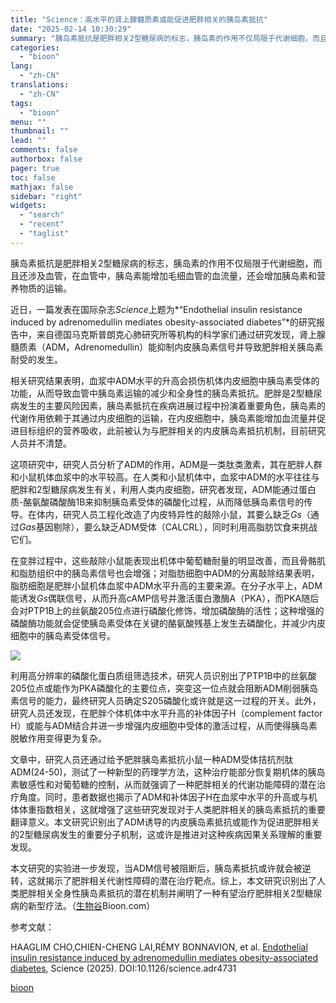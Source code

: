 ```yaml
---
title: "Science：高水平的肾上腺髓质素或能促进肥胖相关的胰岛素抵抗"
date: "2025-02-14 10:30:29"
summary: "胰岛素抵抗是肥胖相关2型糖尿病的标志，胰岛素的作用不仅局限于代谢细胞，而且还涉及血管，在血管中，胰岛..."
categories:
  - "bioon"
lang:
  - "zh-CN"
translations:
  - "zh-CN"
tags:
  - "bioon"
menu: ""
thumbnail: ""
lead: ""
comments: false
authorbox: false
pager: true
toc: false
mathjax: false
sidebar: "right"
widgets:
  - "search"
  - "recent"
  - "taglist"
---
```


胰岛素抵抗是肥胖相关2型糖尿病的标志，胰岛素的作用不仅局限于代谢细胞，而且还涉及血管，在血管中，胰岛素能增加毛细血管的血流量，还会增加胰岛素和营养物质的运输。

近日，一篇发表在国际杂志*Science*上题为*“Endothelial insulin resistance induced by adrenomedullin mediates obesity-associated diabetes”*的研究报告中，来自德国马克斯普朗克心肺研究所等机构的科学家们通过研究发现，肾上腺髓质素（ADM，Adrenomedullin）能抑制内皮胰岛素信号并导致肥胖相关胰岛素耐受的发生。

相关研究结果表明，血浆中ADM水平的升高会损伤机体内皮细胞中胰岛素受体的功能，从而导致血管中胰岛素运输的减少和全身性的胰岛素抵抗。肥胖是2型糖尿病发生的主要风险因素，胰岛素抵抗在疾病进展过程中扮演着重要角色，胰岛素的代谢作用依赖于其通过内皮细胞的运输，在内皮细胞中，胰岛素能增加血流量并促进目标组织的营养吸收，此前被认为与肥胖相关的内皮胰岛素抵抗机制，目前研究人员并不清楚。

这项研究中，研究人员分析了ADM的作用，ADM是一类肽类激素，其在肥胖人群和小鼠机体血浆中的水平较高。在人类和小鼠机体中，血浆中ADM的水平往往与肥胖和2型糖尿病发生有关，利用人类内皮细胞，研究者发现，ADM能通过蛋白质-酪氨酸磷酸酶1B来抑制胰岛素受体的磷酸化过程，从而降低胰岛素信号的传导。在体内，研究人员工程化改造了内皮特异性的敲除小鼠，其要么缺乏*Gs*（通过*Gas*基因剔除），要么缺乏ADM受体（CALCRL），同时利用高脂肪饮食来挑战它们。

在变胖过程中，这些敲除小鼠能表现出机体中葡萄糖耐量的明显改善，而且骨骼肌和脂肪组织中的胰岛素信号也会增强；对脂肪细胞中ADM的分离敲除结果表明，脂肪细胞是肥胖小鼠机体血浆中ADM水平升高的主要来源。在分子水平上，ADM能诱发*Gs*偶联信号，从而升高cAMP信号并激活蛋白激酶A（PKA），而PKA随后会对PTP1B上的丝氨酸205位点进行磷酸化修饰，增加磷酸酶的活性；这种增强的磷酸酶功能就会促使胰岛素受体在关键的酪氨酸残基上发生去磷酸化，并减少内皮细胞中的胰岛素受体信号。

![](https://img.medsci.cn/bioon-com/20250212/1739365176268_1938376.png)

利用高分辨率的磷酸化蛋白质组筛选技术，研究人员识别出了PTP1B中的丝氨酸205位点或能作为PKA磷酸化的主要位点，突变这一位点就会阻断ADM削弱胰岛素信号的能力，最终研究人员确定S205磷酸化或许就是这一过程的开关。此外，研究人员还发现，在肥胖个体机体中水平升高的补体因子H（complement factor H）或能与ADM结合并进一步增强内皮细胞中受体的激活过程，从而使得胰岛素脱敏作用变得更为复杂。

文章中，研究人员还通过给予肥胖胰岛素抵抗小鼠一种ADM受体拮抗剂肽ADM(24-50)，测试了一种新型的药理学方法，这种治疗能部分恢复期机体的胰岛素敏感性和对葡萄糖的控制，从而就强调了一种肥胖相关的代谢功能障碍的潜在治疗角度。同时，患者数据也揭示了ADM和补体因子H在血浆中水平的升高或与机体体重指数相关，这就增强了这些研究发现对于人类肥胖相关的胰岛素抵抗的重要翻译意义。本文研究识别出了ADM诱导的内皮胰岛素抵抗或能作为促进肥胖相关的2型糖尿病发生的重要分子机制，这或许是推进对这种疾病因果关系理解的重要发现。

本文研究的实验进一步发现，当ADM信号被阻断后，胰岛素抵抗或许就会被逆转，这就揭示了肥胖相关代谢性障碍的潜在治疗靶点。综上，本文研究识别出了人类肥胖相关全身性胰岛素抵抗的潜在机制并阐明了一种有望治疗肥胖相关2型糖尿病的新型疗法。（[生物谷](https://www.bioon.com)Bioon.com）

参考文献：

HAAGLIM CHO,CHIEN-CHENG LAI,RÉMY BONNAVION, et al. [Endothelial insulin resistance induced by adrenomedullin mediates obesity-associated diabetes](https://www.science.org/doi/10.1126/science.adr4731), Science (2025). DOI:10.1126/science.adr4731

[bioon](http://news.bioon.com/article/e9bf86299ed3.html)

